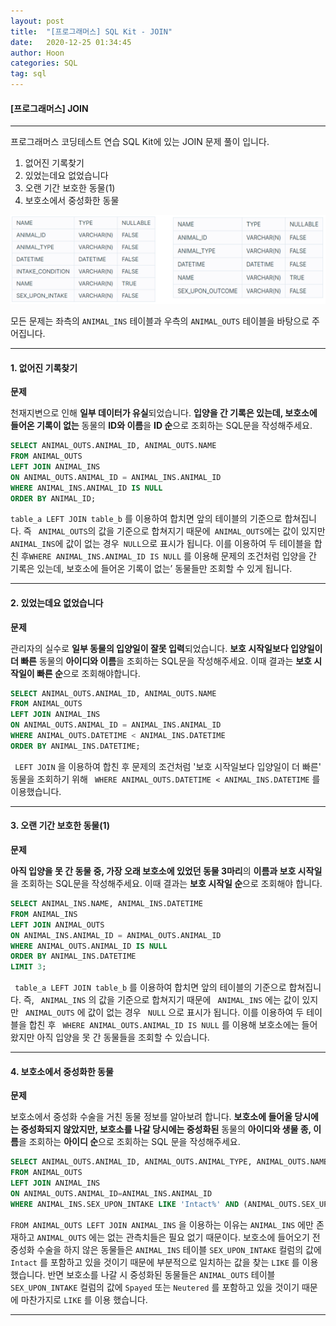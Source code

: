 ```yaml
---
layout: post
title:  "[프로그래머스] SQL Kit - JOIN"
date:   2020-12-25 01:34:45
author: Hoon
categories: SQL
tag: sql
---
```


#### [프로그래머스] JOIN

---------

프로그래머스 코딩테스트 연습 SQL Kit에 있는 JOIN 문제 풀이 입니다.

1. 없어진 기록찾기
2. 있었는데요 없었습니다
3. 오랜 기간 보호한 동물(1)
4. 보호소에서 중성화한 동물

![프로그래머스table3.PNG](https://github.com/hoon-923/hoon-923.github.io/blob/master/_images/%ED%94%84%EB%A1%9C%EA%B7%B8%EB%9E%98%EB%A8%B8%EC%8A%A4table3.PNG?raw=true)

모든 문제는 좌측의  `ANIMAL_INS` 테이블과 우측의  `ANIMAL_OUTS` 테이블을 바탕으로 주어집니다.

------

#### 1. 없어진 기록찾기

**문제**

천재지변으로 인해 **일부 데이터가 유실**되었습니다. **입양을 간 기록은 있는데, 보호소에 들어온 기록이 없는** 동물의 **ID와 이름**을 **ID 순**으로 조회하는 SQL문을 작성해주세요.

~~~sql
SELECT ANIMAL_OUTS.ANIMAL_ID, ANIMAL_OUTS.NAME
FROM ANIMAL_OUTS
LEFT JOIN ANIMAL_INS
ON ANIMAL_OUTS.ANIMAL_ID = ANIMAL_INS.ANIMAL_ID
WHERE ANIMAL_INS.ANIMAL_ID IS NULL
ORDER BY ANIMAL_ID;
~~~

`table_a LEFT JOIN table_b` 를 이용하여 합치면 앞의 테이블의 기준으로 합쳐집니다. 즉 ` ANIMAL_OUTS`의 값을 기준으로 합쳐지기 때문에` ANIMAL_OUTS`에는 값이 있지만` ANIMAL_INS`에 값이 없는 경우` NULL`으로 표시가 됩니다. 이를 이용하여 두 테이블을 합친 후`WHERE ANIMAL_INS.ANIMAL_ID IS NULL` 를 이용해 문제의 조건처럼 입양을 간 기록은 있는데, 보호소에 들어온 기록이 없는’ 동물들만 조회할 수 있게 됩니다.

-----

#### 2. 있었는데요 없었습니다

**문제**

관리자의 실수로 **일부 동물의 입양일이 잘못 입력**되었습니다. **보호 시작일보다 입양일이 더 빠른** 동물의 **아이디와 이름**을 조회하는 SQL문을 작성해주세요. 이때 결과는 **보호 시작일이 빠른 순**으로 조회해야합니다.

~~~sql
SELECT ANIMAL_OUTS.ANIMAL_ID, ANIMAL_OUTS.NAME
FROM ANIMAL_OUTS
LEFT JOIN ANIMAL_INS
ON ANIMAL_OUTS.ANIMAL_ID = ANIMAL_INS.ANIMAL_ID
WHERE ANIMAL_OUTS.DATETIME < ANIMAL_INS.DATETIME
ORDER BY ANIMAL_INS.DATETIME;
~~~

 ` LEFT JOIN` 을 이용하여 합친 후 문제의 조건처럼 '보호 시작일보다 입양일이 더 빠른' 동물을 조회하기 위해 ` WHERE ANIMAL_OUTS.DATETIME < ANIMAL_INS.DATETIME` 를 이용했습니다.

-----

#### 3. 오랜 기간 보호한 동물(1)

**문제**

**아직 입양을 못 간 동물 중, 가장 오래 보호소에 있었던 동물 3마리**의 **이름과 보호 시작일**을 조회하는 SQL문을 작성해주세요. 이때 결과는 **보호 시작일 순**으로 조회해야 합니다.

~~~sql
SELECT ANIMAL_INS.NAME, ANIMAL_INS.DATETIME
FROM ANIMAL_INS
LEFT JOIN ANIMAL_OUTS
ON ANIMAL_INS.ANIMAL_ID = ANIMAL_OUTS.ANIMAL_ID
WHERE ANIMAL_OUTS.ANIMAL_ID IS NULL
ORDER BY ANIMAL_INS.DATETIME
LIMIT 3;
~~~

 ` table_a LEFT JOIN table_b` 를 이용하여 합치면 앞의 테이블의 기준으로 합쳐집니다. 즉, ` ANIMAL_INS` 의 값을 기준으로 합쳐지기 때문에  ` ANIMAL_INS` 에는 값이 있지만  ` ANIMAL_OUTS` 에 값이 없는 경우  ` NULL` 으로 표시가 됩니다. 이를 이용하여 두 테이블을 합친 후  ` WHERE ANIMAL_OUTS.ANIMAL_ID IS NULL` 를 이용해 보호소에는 들어왔지만 아직 입양을 못 간 동물들을 조회할 수 있습니다.

------

#### 4. 보호소에서 중성화한 동물

**문제**

보호소에서 중성화 수술을 거친 동물 정보를 알아보려 합니다. **보호소에 들어올 당시에는 중성화되지 않았지만, 보호소를 나갈 당시에는 중성화된** 동물의 **아이디와 생물 종, 이름**을 조회하는 **아이디 순**으로 조회하는 SQL 문을 작성해주세요.

~~~sql
SELECT ANIMAL_OUTS.ANIMAL_ID, ANIMAL_OUTS.ANIMAL_TYPE, ANIMAL_OUTS.NAME 
FROM ANIMAL_OUTS 
LEFT JOIN ANIMAL_INS 
ON ANIMAL_OUTS.ANIMAL_ID=ANIMAL_INS.ANIMAL_ID 
WHERE ANIMAL_INS.SEX_UPON_INTAKE LIKE 'Intact%' AND (ANIMAL_OUTS.SEX_UPON_OUTCOME LIKE 'Spayed%' OR ANIMAL_OUTS.SEX_UPON_OUTCOME LIKE 'Neutered%')
~~~

`FROM ANIMAL_OUTS LEFT JOIN ANIMAL_INS` 을 이용하는 이유는 `ANIMAL_INS` 에만 존재하고  `ANIMAL_OUTS` 에는 없는 관측치들은 필요 없기 때문이다.  보호소에 들어오기 전 중성화 수술을 하지 않은 동물들은 `ANIMAL_INS` 테이블 `SEX_UPON_INTAKE` 컬럼의 값에 `Intact` 를 포함하고 있을 것이기 때문에 부분적으로 일치하는 값을 찾는 `LIKE` 를 이용했습니다. 반면 보호소를 나갈 시 중성화된 동물들은 `ANIMAL_OUTS` 테이블 `SEX_UPON_INTAKE` 컬럼의 값에 `Spayed`  또는 `Neutered` 를 포함하고 있을 것이기 때문에 마찬가지로 `LIKE`  를 이용 했습니다.

------

